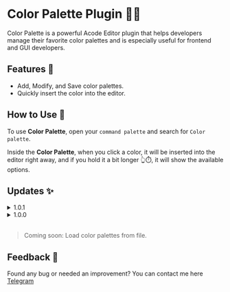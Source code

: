 # Color Palette Plugin 🌈🎨

Color Palette is a powerful Acode Editor plugin that helps developers manage their favorite color palettes and is especially useful for frontend and GUI developers.

## Features 🚀

* Add, Modify, and Save color palettes.
* Quickly insert the color into the editor.

## How to Use 📝

<p>To use <strong>Color Palette</strong>, open your <code>command palette</code> and search for <code>Color palette</code>.</p>
<p>Inside the <strong>Color Palette</strong>, when you click a color, it will be inserted into the editor right away, and if you hold it a bit longer 👆⏱️, it will show the available options.</p>

## Updates ✨

<details>
  <summary>1.0.1</summary>
  <ul>
    <li>Fix bugs</li>
  </ul>
</details>
<details>
  <summary>1.0.0</summary>
  <ul>
    <li>First Release</li>
  </ul>
</details>
<br />

> Coming soon: Load color palettes from file.

## Feedback 💬

Found any bug or needed an improvement? You can contact me here [Telegram](https://t.me/+639937233976)
